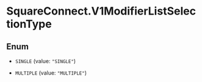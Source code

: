 # SquareConnect.V1ModifierListSelectionType

## Enum


* `SINGLE` (value: `"SINGLE"`)

* `MULTIPLE` (value: `"MULTIPLE"`)


